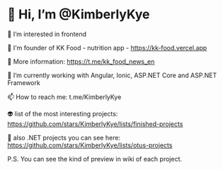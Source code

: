 <h1> 👋 Hi, I’m @KimberlyKye </h1>

 👀 I’m interested in frontend
 
 🍔 I'm founder of KK Food - nutrition app - https://kk-food.vercel.app
 
 👀 More information: https://t.me/kk_food_news_en

 🌱 I’m currently working with Angular, Ionic, ASP.NET Core and ASP.NET Framework

 📫 How to reach me: t.me/KimberlyKye

 👽 list of the most interesting projects: https://github.com/stars/KimberlyKye/lists/finished-projects 

 🍃 also .NET projects you can see here: https://github.com/stars/KimberlyKye/lists/otus-projects

P.S. You can see the kind of preview in wiki of each project.
